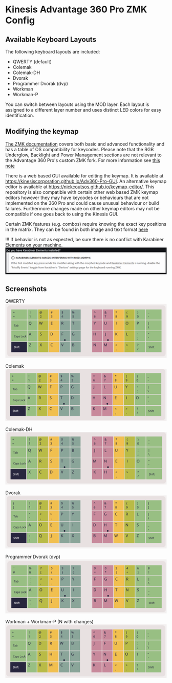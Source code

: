 # Kinesis Advantage 360 Pro ZMK Config

## Available Keyboard Layouts

The following keyboard layouts are included:

- QWERTY (default)
- Colemak
- Colemak-DH
- Dvorak
- Programmer Dvorak (dvp)
- Workman
- Workman-P

You can switch between layouts using the MOD layer. Each layout is assigned to a
different layer number and uses distinct LED colors for easy identification.

## Modifying the keymap

[The ZMK documentation](https://zmk.dev/docs) covers both basic and advanced
functionality and has a table of OS compatibility for keycodes. Please note that
the RGB Underglow, Backlight and Power Management sections are not relevant to
the Advantage 360 Pro's custom ZMK fork. For more information see
[this note](#note)

There is a web based GUI available for editing the keymap. It is available at
https://kinesiscorporation.github.io/Adv360-Pro-GUI. An alternative keymap
editor is available at https://nickcoutsos.github.io/keymap-editor/. This
repository is also compatible with certain other web based ZMK keymap editors
however they may have keycodes or behaviours that are not implemented on the 360
Pro and could cause unusual behaviour or build failures. Furthermore changes
made on other keymap editors may not be compatible if one goes back to using the
Kinesis GUI.

Certain ZMK features (e.g. combos) require knowing the exact key positions in
the matrix. They can be found in both image and text format
[here](assets/key-positions.md)

!!! If behavior is not as expected, be sure there is no conflict with Karabiner
Elements on your machine. ![Karabiner](assets/karabiner.png)

## Screenshots

QWERTY ![QWERTY](assets/qwerty.png)

Colemak ![Colemak](assets/colemak.png)

Colemak-DH ![Colemak-DH](./assets/colemak-dh.png)

Dvorak ![Dvorak](./assets/dvorak.png)

Programmer Dvorak (dvp) ![dvp](./assets/dvp.png)

Workman + Workman-P (N with changes) ![Workman](./assets/workman.png)
